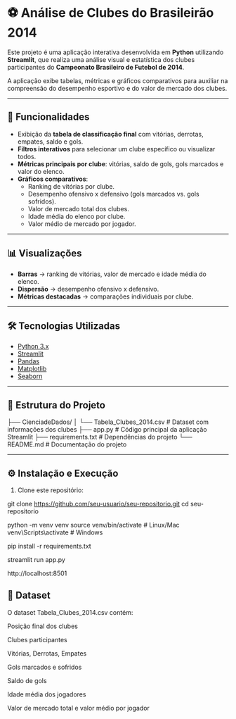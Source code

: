 # ⚽ Análise de Clubes do Brasileirão 2014  

Este projeto é uma aplicação interativa desenvolvida em **Python** utilizando **Streamlit**, que realiza uma análise visual e estatística dos clubes participantes do **Campeonato Brasileiro de Futebol de 2014**.  

A aplicação exibe tabelas, métricas e gráficos comparativos para auxiliar na compreensão do desempenho esportivo e do valor de mercado dos clubes.  

---

## 🚀 Funcionalidades  

- Exibição da **tabela de classificação final** com vitórias, derrotas, empates, saldo e gols.  
- **Filtros interativos** para selecionar um clube específico ou visualizar todos.  
- **Métricas principais por clube**: vitórias, saldo de gols, gols marcados e valor do elenco.  
- **Gráficos comparativos**:  
  - Ranking de vitórias por clube.  
  - Desempenho ofensivo x defensivo (gols marcados vs. gols sofridos).  
  - Valor de mercado total dos clubes.  
  - Idade média do elenco por clube.  
  - Valor médio de mercado por jogador.  

---

## 📊 Visualizações  

- **Barras** → ranking de vitórias, valor de mercado e idade média do elenco.  
- **Dispersão** → desempenho ofensivo x defensivo.  
- **Métricas destacadas** → comparações individuais por clube.  

---

## 🛠️ Tecnologias Utilizadas  

- [Python 3.x](https://www.python.org/)  
- [Streamlit](https://streamlit.io/)  
- [Pandas](https://pandas.pydata.org/)  
- [Matplotlib](https://matplotlib.org/)  
- [Seaborn](https://seaborn.pydata.org/)  

---

## 📂 Estrutura do Projeto  

├── CienciadeDados/
│ └── Tabela_Clubes_2014.csv # Dataset com informações dos clubes
├── app.py # Código principal da aplicação Streamlit
├── requirements.txt # Dependências do projeto
└── README.md # Documentação do projeto

---

## ⚙️ Instalação e Execução  

1. Clone este repositório:  

git clone https://github.com/seu-usuario/seu-repositorio.git
cd seu-repositorio

python -m venv venv
source venv/bin/activate   # Linux/Mac
venv\Scripts\activate      # Windows

pip install -r requirements.txt

streamlit run app.py

http://localhost:8501

## 📑 Dataset

O dataset Tabela_Clubes_2014.csv contém:

Posição final dos clubes

Clubes participantes

Vitórias, Derrotas, Empates

Gols marcados e sofridos

Saldo de gols

Idade média dos jogadores

Valor de mercado total e valor médio por jogador
